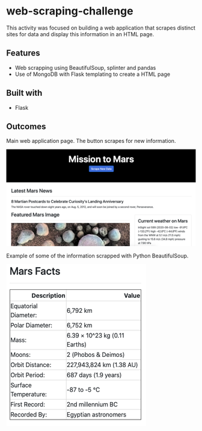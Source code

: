 # web-scraping-challenge

This activity was focused on building a web application that scrapes distinct sites for data and display this information in an HTML page. 

## Features
* Web scrapping using BeautifulSoup, splinter and pandas
* Use of MongoDB with Flask templating to create a HTML page

## Built with 
* Flask

## Outcomes

Main web application page. The button scrapes for new information. 

![Image1.png](Images/Image1.png)


Example of some of the information scrapped with Python BeautifulSoup.

![Image2.png](Images/Image2.png)
